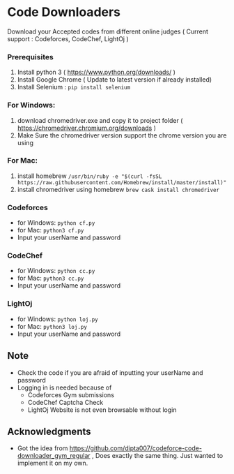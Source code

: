 # Code Downloaders

Download your Accepted codes from different online judges ( Current support : Codeforces, CodeChef, LightOj )

### Prerequisites

1. Install python 3 ( https://www.python.org/downloads/ )
2. Install Google Chrome ( Update to latest version if already installed)
3. Install Selenium : `pip install selenium`

### For Windows:
1. download chromedriver.exe and copy it to project folder ( https://chromedriver.chromium.org/downloads )
2. Make Sure the chromedriver version support the chrome version you are using

### For Mac:
1. install homebrew ` /usr/bin/ruby -e "$(curl -fsSL https://raw.githubusercontent.com/Homebrew/install/master/install)" `
2. install chromedriver using homebrew `brew cask install chromedriver`


### Codeforces
- for Windows: `python cf.py`
- for Mac: `python3 cf.py`
- Input your userName and password

### CodeChef
- for Windows: `python cc.py`
- for Mac: `python3 cc.py`
- Input your userName and password

### LightOj
- for Windows: `python loj.py`
- for Mac: `python3 loj.py`
- Input your userName and password

## Note
- Check the code if you are afraid of inputting your userName and password
- Logging in is needed because of
  - Codeforces Gym submissions
  - CodeChef Captcha Check
  - LightOj Website is not even browsable without login

## Acknowledgments
* Got the idea from https://github.com/dipta007/codeforce-code-downloader_gym_regular , Does exactly the same thing. Just wanted to implement it on my own.
